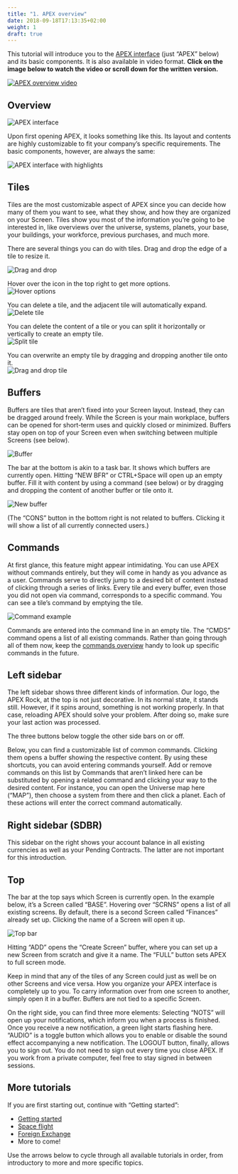 ```yaml
---
title: "1. APEX overview"
date: 2018-09-18T17:13:35+02:00
weight: 1
draft: true
---
```


This tutorial will introduce you to the [APEX interface](LINK) (just “APEX” below) and its basic components. It is also available in video format. __Click on the image below to watch the video or scroll down for the written version.__

[![APEX overview video](thumbnail-tutorial-1.jpg)](https://youtu.be/wI4mxBqGk8c)

## Overview

![APEX interface](apex-interface-1.png)

Upon first opening APEX, it looks something like this. Its layout and contents are highly customizable to fit your company’s specific requirements. The basic components, however, are always the same:

![APEX interface with highlights](apex-interface-2.png)

## Tiles

Tiles are the most customizable aspect of APEX since you can decide how many of them you want to see, what they show, and how they are organized on your Screen. Tiles show you most of the information you’re going to be interested in, like overviews over the universe, systems, planets, your base, your buildings, your workforce, previous purchases, and much more.

There are several things you can do with tiles. Drag and drop the edge of a tile to resize it.  

![Drag and drop](1-apex-resize.gif)

Hover over the icon in the top right to get more options.  
![Hover options](2-apex-hover-options.gif)

You can delete a tile, and the adjacent tile will automatically expand.  
![Delete tile](3-apex-delete-tile.gif)

You can delete the content of a tile or you can split it horizontally or vertically to create an empty tile.  
![Split tile](4-apex-split.gif)

You can overwrite an empty tile by dragging and dropping another tile onto it.  
![Drag and drop tile](5-apex-drag-drop-tile.gif)


## Buffers

Buffers are tiles that aren’t fixed into your Screen layout. Instead, they can be dragged around freely. While the Screen is your main workplace, buffers can be opened for short-term uses and quickly closed or minimized. Buffers stay open on top of your Screen even when switching between multiple Screens (see below).

![Buffer](6-apex-buffer.gif)

The bar at the bottom is akin to a task bar. It shows which buffers are currently open. Hitting “NEW BFR” or CTRL+Space will open up an empty buffer. Fill it with content by using a command (see below) or by dragging and dropping the content of another buffer or tile onto it.

![New buffer](7-apex-new-buffer.gif)

(The “CONS” button in the bottom right is not related to buffers. Clicking it will show a list of all currently connected users.)

## Commands

At first glance, this feature might appear intimidating. You can use APEX without commands entirely, but they will come in handy as you advance as a user. Commands serve to directly jump to a desired bit of content instead of clicking through a series of links. Every tile and every buffer, even those you did not open via command, corresponds to a specific command. You can see a tile’s command by emptying the tile.

![Command example](8-apex-command-example.gif)

Commands are entered into the command line in an empty tile. The “CMDS” command opens a list of all existing commands. Rather than going through all of them now, keep the [commands overview](../commands-overview) handy to look up specific commands in the future.

## Left sidebar

The left sidebar shows three different kinds of information. Our logo, the APEX Rock, at the top is not just decorative. In its normal state, it stands still. However, if it spins around, something is not working properly. In that case, reloading APEX should solve your problem. After doing so, make sure your last action was processed.

The three buttons below toggle the other side bars on or off.

Below, you can find a customizable list of common commands. Clicking them opens a buffer showing the respective content. By using these shortcuts, you can avoid entering commands yourself. Add or remove commands on this list by Commands that aren’t linked here can be substituted by opening a related command and clicking your way to the desired content. For instance, you can open the Universe map here (“MAP”), then choose a system from there and then click a planet. Each of these actions will enter the correct command automatically.

## Right sidebar (SDBR)

This sidebar on the right shows your account balance in all existing currencies as well as your Pending Contracts. The latter are not important for this introduction.

## Top

The bar at the top says which Screen is currently open. In the example below, it’s a Screen called “BASE”. Hovering over “SCRNS” opens a list of all existing screens. By default, there is a second Screen called “Finances” already set up. Clicking the name of a Screen will open it up.

![Top bar](apex-screens.png)

Hitting “ADD” opens the “Create Screen” buffer, where you can set up a new Screen from scratch and give it a name. The “FULL” button sets APEX to full screen mode.

Keep in mind that any of the tiles of any Screen could just as well be on other Screens and vice versa. How you organize your APEX interface is completely up to you. To carry information over from one screen to another, simply open it in a buffer. Buffers are not tied to a specific Screen.

On the right side, you can find three more elements:
Selecting “NOTS” will open up your notifications, which inform you when a process is finished. Once you receive a new notification, a green light starts flashing here.
“AUDIO” is a toggle button which allows you to enable or disable the sound effect accompanying a new notification.
The LOGOUT button, finally, allows you to sign out. You do not need to sign out every time you close APEX. If you work from a private computer, feel free to stay signed in between sessions.

## More tutorials

If you are first starting out, continue with “Getting started”:  
* [Getting started](LINK)  
* [Space flight](LINK)  
* [Foreign Exchange](LINK)  
* More to come!

Use the arrows below to cycle through all available tutorials in order, from introductory to more and more specific topics.